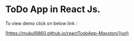 # ToDo App in React Js.

To view demo click on below link :

[https://mukul9860.github.io/reactTodoApp-Maxxton/](url)

